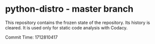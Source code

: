 # python-distro - master branch

This repository contains the frozen state of the repository.
Its history is cleared. It is used only for static code
analysis with Codacy.

Commit Time: 1712810417